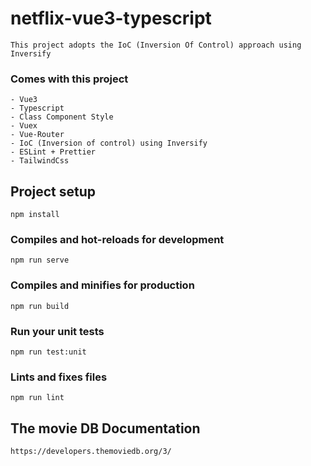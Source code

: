 # netflix-vue3-typescript
```angular2html
This project adopts the IoC (Inversion Of Control) approach using Inversify
```

### Comes with this project
```
- Vue3
- Typescript
- Class Component Style
- Vuex
- Vue-Router
- IoC (Inversion of control) using Inversify
- ESLint + Prettier
- TailwindCss
```


## Project setup
```
npm install
```

### Compiles and hot-reloads for development
```
npm run serve
```

### Compiles and minifies for production
```
npm run build
```

### Run your unit tests
```
npm run test:unit
```

### Lints and fixes files
```
npm run lint
```

## The movie DB Documentation
```angular2html
https://developers.themoviedb.org/3/
```
